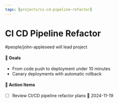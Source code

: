```yaml
---
tags: [projects/ci-cd-pipeline-refactor]
---
```


# CI CD Pipeline Refactor

#people/john-appleseed will lead project

#### 🥇 Goals

- From code push to deployment under 10 minutes
- Canary deployments with automatic rollback

#### 📝 Action Items

- [ ] Review CI/CD pipeline refactor plans 📅 2024-11-19 